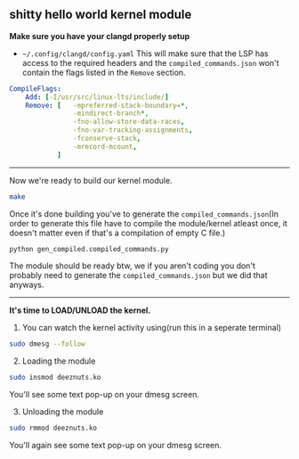 ## shitty hello world kernel module

**Make sure you have your clangd properly setup**
- `~/.config/clangd/config.yaml`
This will make sure that the LSP has access to the required headers and the `compiled_commands.json` won't contain the flags listed in the `Remove` section.
```yaml
CompileFlags:
    Add: [-I/usr/src/linux-lts/include/]
    Remove: [   -mpreferred-stack-boundary=*,
                -mindirect-branch*,
                -fno-allow-store-data-races,
                -fno-var-tracking-assignments,
                -fconserve-stack,
                -mrecord-mcount,
            ]
```

---
Now we're ready to build our kernel module.

```bash
make
```

Once it's done building you've to generate the `compiled_commands.json`(In order to generate this file have to compile the module/kernel atleast once, it doesn't matter even if that's a compilation of empty C file.)
```bash
python gen_compiled.compiled_commands.py
```

The module should be ready btw, we if you aren't coding you don't probably need to generate the `compiled_commands.json` but we did that anyways.

---

**It's time to LOAD/UNLOAD the kernel.**

1. You can watch the kernel activity using(run this in a seperate terminal)
```bash
sudo dmesg --follow
```
2. Loading the module
```bash
sudo insmod deeznuts.ko
```
You'll see some text pop-up on your dmesg screen.

3. Unloading the module
```bash
sudo rmmod deeznuts.ko
```
You'll again see some text pop-up on your dmesg screen.
